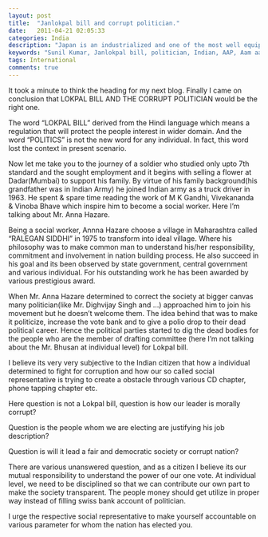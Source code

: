 ```yaml
---
layout: post
title:  "Janlokpal bill and corrupt politician."
date:   2011-04-21 02:05:33
categories: India
description: "Japan is an industrialized and one of the most well equipped nation on earth to cop with such calamities."
keywords: "Sunil Kumar, Janlokpal bill, politician, Indian, AAP, Aam aadmi party"
tags: International
comments: true
---
```


It took a minute to think the heading for my next blog. Finally I came on conclusion that LOKPAL BILL AND THE CORRUPT POLITICIAN would be the right one.

The word “LOKPAL BILL” derived from the Hindi language which means a regulation that will protect the people interest in wider domain. And the word “POLITICS” is not the new word for any individual. In fact, this word lost the context in present scenario.

Now let me take you to the journey of a soldier who studied only upto 7th standard and the sought employment and it begins with selling a flower at Dadar(Mumbai) to support his family. By virtue of his family background(his grandfather was in Indian Army) he joined Indian army as a truck driver in 1963. He spent & spare time reading the work of M K Gandhi, Vivekananda & Vinoba Bhave which inspire him to become a social worker. Here I’m talking about Mr. Anna Hazare.

Being a social worker, Annna Hazare choose a village in Maharashtra called “RALEGAN SIDDHI” in 1975 to transform into ideal village. Where his philosophy was to make common man to understand his/her responsibility, commitment and involvement in nation building process. He also succeed in his goal and its been observed by state government, central government and various individual. For his outstanding work he has been awarded by various prestigious award.

When Mr. Anna Hazare determined to correct the society at bigger canvas many politician(like Mr. Dighvijay Singh and …)  approached him to join his movement but he doesn’t welcome them. The idea behind that was to make it politicize, increase the vote bank and to give a polio drop to their dead political career. Hence the political parties started to dig the dead bodies for the people who are the member of drafting committee (here I’m not talking about the Mr. Bhusan at individual level) for Lokpal bill.

I believe its very very subjective to the Indian citizen that how a individual determined to fight for corruption and how our so called social representative is trying to create a obstacle through various CD chapter, phone tapping chapter etc.

Here question is not a Lokpal bill, question is how our leader is morally corrupt?

Question is the people whom we are electing are justifying his job description?

Question is will it lead a fair and democratic society or corrupt nation?

There are various unanswered question, and as a citizen I believe its our mutual responsibility to understand the power of our one vote. At individual level, we need to be disciplined so that we can contribute our own part to make the society transparent. The people money should get utilize in proper way instead of filling swiss bank account of politician.

I urge the respective social representative to make yourself accountable on various parameter for whom the nation has elected you.
